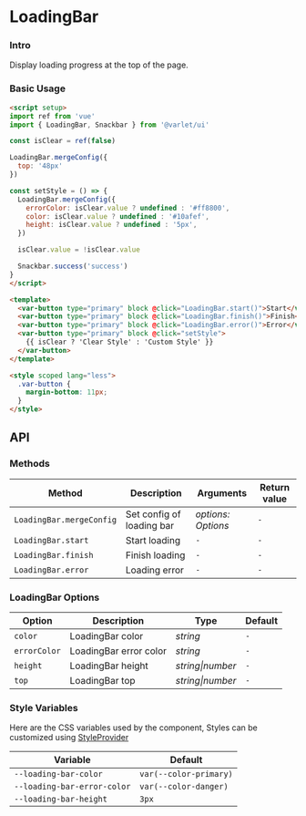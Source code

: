 # LoadingBar

### Intro

Display loading progress at the top of the page.

### Basic Usage

```html
<script setup>
import ref from 'vue'
import { LoadingBar, Snackbar } from '@varlet/ui'

const isClear = ref(false)

LoadingBar.mergeConfig({
  top: '48px'
})

const setStyle = () => {
  LoadingBar.mergeConfig({
    errorColor: isClear.value ? undefined : '#ff8800',
    color: isClear.value ? undefined : '#10afef',
    height: isClear.value ? undefined : '5px',
  })

  isClear.value = !isClear.value

  Snackbar.success('success')
}
</script>

<template>
  <var-button type="primary" block @click="LoadingBar.start()">Start</var-button>
  <var-button type="primary" block @click="LoadingBar.finish()">Finish</var-button>
  <var-button type="primary" block @click="LoadingBar.error()">Error</var-button>
  <var-button type="primary" block @click="setStyle">
    {{ isClear ? 'Clear Style' : 'Custom Style' }}
  </var-button>
</template>

<style scoped lang="less">
  .var-button {
    margin-bottom: 11px;
  }
</style>
```

## API

### Methods

| Method | Description | Arguments | Return value |
|---------------------|----------|--|---------|
| `LoadingBar.mergeConfig` | Set config of loading bar | _options: Options_ | `-`  |
| `LoadingBar.start`  | Start loading  | `-` | `-` |
| `LoadingBar.finish` | Finish loading  | `-` | `-` |
| `LoadingBar.error`  | Loading error  | `-` | `-` |

### LoadingBar Options

| Option       | Description            | Type | Default |
|--------------|------------------------|-----------|--------|
| `color`      | LoadingBar color       | _string_  | `-`    |
| `errorColor` | LoadingBar error color | _string_  | `-`    |
| `height`     | LoadingBar height      | _string\|number_ | `-` |
| `top`        | LoadingBar top         | _string\|number_ | `-` |

### Style Variables

Here are the CSS variables used by the component, Styles can be customized using [StyleProvider](#/en-US/style-provider)

| Variable | Default |
| --- |------------------------|
| `--loading-bar-color` | `var(--color-primary)` |
| `--loading-bar-error-color` | `var(--color-danger)`  |
| `--loading-bar-height` | `3px`                  |
